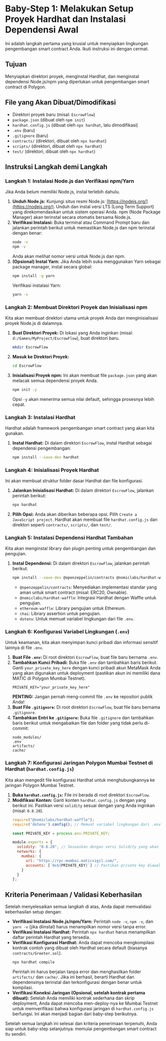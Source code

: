 # Baby-Step 1: Melakukan Setup Proyek Hardhat dan Instalasi Dependensi Awal

Ini adalah langkah pertama yang krusial untuk menyiapkan lingkungan pengembangan smart contract Anda. Ikuti instruksi ini dengan cermat.

## Tujuan
Menyiapkan direktori proyek, menginstal Hardhat, dan menginstal dependensi Node.js/npm yang diperlukan untuk pengembangan smart contract di Polygon.

## File yang Akan Dibuat/Dimodifikasi
*   Direktori proyek baru (misal: `EscrowFlow`)
*   `package.json` (dibuat oleh `npm init`)
*   `hardhat.config.js` (dibuat oleh `npx hardhat`, lalu dimodifikasi)
*   `.env` (baru)
*   `.gitignore` (baru)
*   `contracts/` (direktori, dibuat oleh `npx hardhat`)
*   `scripts/` (direktori, dibuat oleh `npx hardhat`)
*   `test/` (direktori, dibuat oleh `npx hardhat`)

## Instruksi Langkah demi Langkah

### Langkah 1: Instalasi Node.js dan Verifikasi npm/Yarn
Jika Anda belum memiliki Node.js, instal terlebih dahulu.

1.  **Unduh Node.js:** Kunjungi situs resmi Node.js: [https://nodejs.org/](https://nodejs.org/). Unduh dan instal versi LTS (Long Term Support) yang direkomendasikan untuk sistem operasi Anda. npm (Node Package Manager) akan terinstal secara otomatis bersama Node.js.
2.  **Verifikasi Instalasi:** Buka terminal atau Command Prompt baru dan jalankan perintah berikut untuk memastikan Node.js dan npm terinstal dengan benar:
    ```bash
    node -v
    npm -v
    ```
    Anda akan melihat nomor versi untuk Node.js dan npm.
3.  **(Opsional) Instal Yarn:** Jika Anda lebih suka menggunakan Yarn sebagai package manager, instal secara global:
    ```bash
    npm install -g yarn
    ```
    Verifikasi instalasi Yarn:
    ```bash
    yarn -v
    ```

### Langkah 2: Membuat Direktori Proyek dan Inisialisasi npm
Kita akan membuat direktori utama untuk proyek Anda dan menginisialisasi proyek Node.js di dalamnya.

1.  **Buat Direktori Proyek:** Di lokasi yang Anda inginkan (misal: `d:/Games/MyProject/EscrowFlow`), buat direktori baru.
    ```bash
    mkdir EscrowFlow
    ```
2.  **Masuk ke Direktori Proyek:**
    ```bash
    cd EscrowFlow
    ```
3.  **Inisialisasi Proyek npm:** Ini akan membuat file `package.json` yang akan melacak semua dependensi proyek Anda.
    ```bash
    npm init -y
    ```
    Opsi `-y` akan menerima semua nilai default, sehingga prosesnya lebih cepat.

### Langkah 3: Instalasi Hardhat
Hardhat adalah framework pengembangan smart contract yang akan kita gunakan.

1.  **Instal Hardhat:** Di dalam direktori `EscrowFlow`, instal Hardhat sebagai dependensi pengembangan:
    ```bash
    npm install --save-dev hardhat
    ```

### Langkah 4: Inisialisasi Proyek Hardhat
Ini akan membuat struktur folder dasar Hardhat dan file konfigurasi.

1.  **Jalankan Inisialisasi Hardhat:** Di dalam direktori `EscrowFlow`, jalankan perintah berikut:
    ```bash
    npx hardhat
    ```
2.  **Pilih Opsi:** Anda akan diberikan beberapa opsi. Pilih `Create a JavaScript project`. Hardhat akan membuat file `hardhat.config.js` dan direktori seperti `contracts/`, `scripts/`, dan `test/`.

### Langkah 5: Instalasi Dependensi Hardhat Tambahan
Kita akan menginstal library dan plugin penting untuk pengembangan dan pengujian.

1.  **Instal Dependensi:** Di dalam direktori `EscrowFlow`, jalankan perintah berikut:
    ```bash
    npm install --save-dev @openzeppelin/contracts @nomiclabs/hardhat-waffle ethereum-waffle chai dotenv
    ```
    *   `@openzeppelin/contracts`: Menyediakan implementasi standar yang aman untuk smart contract (misal: ERC20, Ownable).
    *   `@nomiclabs/hardhat-waffle`: Integrasi Hardhat dengan Waffle untuk pengujian.
    *   `ethereum-waffle`: Library pengujian untuk Ethereum.
    *   `chai`: Library assertion untuk pengujian.
    *   `dotenv`: Untuk memuat variabel lingkungan dari file `.env`.

### Langkah 6: Konfigurasi Variabel Lingkungan (`.env`)
Untuk keamanan, kita akan menyimpan kunci pribadi dan informasi sensitif lainnya di file `.env`.

1.  **Buat File `.env`:** Di root direktori `EscrowFlow`, buat file baru bernama `.env`.
2.  **Tambahkan Kunci Pribadi:** Buka file `.env` dan tambahkan baris berikut. Ganti `your_private_key_here` dengan kunci pribadi akun MetaMask Anda yang akan digunakan untuk deployment (pastikan akun ini memiliki dana MATIC di Polygon Mumbai Testnet).
    ```
    PRIVATE_KEY="your_private_key_here"
    ```
    **PENTING:** Jangan pernah meng-commit file `.env` ke repositori publik Anda!
3.  **Buat File `.gitignore`:** Di root direktori `EscrowFlow`, buat file baru bernama `.gitignore`.
4.  **Tambahkan Entri ke `.gitignore`:** Buka file `.gitignore` dan tambahkan baris berikut untuk mengabaikan file dan folder yang tidak perlu di-commit:
    ```
    node_modules/
    .env
    artifacts/
    cache/
    ```

### Langkah 7: Konfigurasi Jaringan Polygon Mumbai Testnet di Hardhat (`hardhat.config.js`)
Kita akan mengedit file konfigurasi Hardhat untuk menghubungkannya ke jaringan Polygon Mumbai Testnet.

1.  **Buka `hardhat.config.js`:** File ini berada di root direktori `EscrowFlow`.
2.  **Modifikasi Konten:** Ganti konten `hardhat.config.js` dengan yang berikut ini. Pastikan versi `solidity` sesuai dengan yang Anda inginkan (misal: `0.8.20`).
    ```javascript
    require("@nomiclabs/hardhat-waffle");
    require('dotenv').config(); // Memuat variabel lingkungan dari .env

    const PRIVATE_KEY = process.env.PRIVATE_KEY;

    module.exports = {
      solidity: "0.8.20", // Sesuaikan dengan versi Solidity yang akan digunakan
      networks: {
        mumbai: {
          url: "https://rpc-mumbai.maticvigil.com/",
          accounts: [`0x${PRIVATE_KEY}`] // Pastikan private key diawali dengan 0x
        }
      }
    };
    ```

## Kriteria Penerimaan / Validasi Keberhasilan
Setelah menyelesaikan semua langkah di atas, Anda dapat memvalidasi keberhasilan setup dengan:

*   **Verifikasi Instalasi Node.js/npm/Yarn:** Perintah `node -v`, `npm -v`, dan `yarn -v` (jika diinstal) harus menampilkan nomor versi tanpa error.
*   **Verifikasi Instalasi Hardhat:** Perintah `npx hardhat` harus menampilkan daftar perintah Hardhat yang tersedia.
*   **Verifikasi Konfigurasi Hardhat:** Anda dapat mencoba mengkompilasi kontrak contoh yang dibuat oleh Hardhat secara default (biasanya `contracts/Greeter.sol`).
    ```bash
    npx hardhat compile
    ```
    Perintah ini harus berjalan tanpa error dan menghasilkan folder `artifacts/` dan `cache/`. Jika ini berhasil, berarti Hardhat dan dependensinya terinstal dan terkonfigurasi dengan benar untuk kompilasi.
*   **Verifikasi Koneksi Jaringan (Opsional, setelah kontrak pertama dibuat):** Setelah Anda memiliki kontrak sederhana dan skrip deployment, Anda dapat mencoba men-deploy-nya ke Mumbai Testnet untuk memverifikasi bahwa konfigurasi jaringan di `hardhat.config.js` berfungsi. Ini akan menjadi bagian dari baby-step berikutnya.

Setelah semua langkah ini selesai dan kriteria penerimaan terpenuhi, Anda siap untuk baby-step selanjutnya: memulai pengembangan smart contract itu sendiri.
